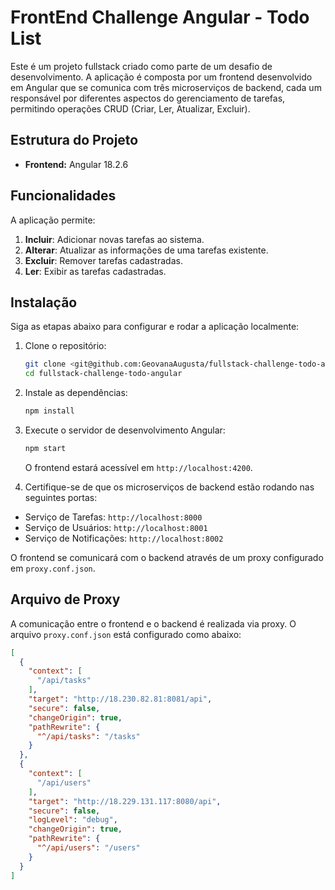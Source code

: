# FrontEnd Challenge Angular - Todo List

Este é um projeto fullstack criado como parte de um desafio de desenvolvimento. A aplicação é composta por um frontend desenvolvido em Angular que se comunica com três microserviços de backend, cada um responsável por diferentes aspectos do gerenciamento de tarefas, permitindo operações CRUD (Criar, Ler, Atualizar, Excluir).

## Estrutura do Projeto

- **Frontend:** Angular 18.2.6

## Funcionalidades

A aplicação permite:
1. **Incluir**: Adicionar novas tarefas ao sistema.
2. **Alterar**: Atualizar as informações de uma tarefas existente.
3. **Excluir**: Remover tarefas cadastradas.
4. **Ler**: Exibir  as tarefas cadastradas.

## Instalação

Siga as etapas abaixo para configurar e rodar a aplicação localmente:

1. Clone o repositório:
    ```bash
    git clone <git@github.com:GeovanaAugusta/fullstack-challenge-todo-angular.git>
    cd fullstack-challenge-todo-angular
    ```

2. Instale as dependências:
    ```bash
    npm install
    ```

3. Execute o servidor de desenvolvimento Angular:
    ```bash
    npm start
    ```

   O frontend estará acessível em `http://localhost:4200`.

4. Certifique-se de que os microserviços de backend estão rodando nas seguintes portas:

- Serviço de Tarefas: `http://localhost:8000`
- Serviço de Usuários: `http://localhost:8001`
- Serviço de Notificações: `http://localhost:8002`

O frontend se comunicará com o backend através de um proxy configurado em `proxy.conf.json`.

## Arquivo de Proxy

A comunicação entre o frontend e o backend é realizada via proxy. O arquivo `proxy.conf.json` está configurado como abaixo:

```json
[
  {
    "context": [
      "/api/tasks"
    ],
    "target": "http://18.230.82.81:8081/api",
    "secure": false,
    "changeOrigin": true,
    "pathRewrite": {
      "^/api/tasks": "/tasks"
    }
  },
  {
    "context": [
      "/api/users"
    ],
    "target": "http://18.229.131.117:8080/api",
    "secure": false,
    "logLevel": "debug",
    "changeOrigin": true,
    "pathRewrite": {
      "^/api/users": "/users"
    }
  }
]
